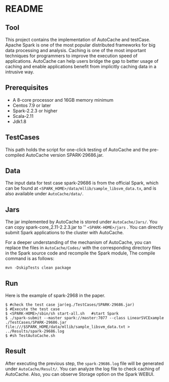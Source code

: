 # README



## Tool

This project contains the implementation of AutoCache and testCase. Apache Spark is one of the most popular distributed frameworks for big data processing and analysis.   Caching is one of the most important techniques for programmers to improve the execution speed of applications. AutoCache can help users bridge the gap to better usage of caching and enable applications benefit from implicitly caching data in a intrusive way.



## Prerequisites

- A 8-core processor and 16GB memory minimum
- Centos 7.9 or later
- Spark-2.2.3 or higher
- Scala-2.11
- Jdk1.8



## TestCases

This path holds the script for one-click testing of AutoCache and the pre-compiled AutoCache version SPARK-29686.jar.



## Data

The  input data for  test case spark-29686 is  from the official Spark, which can be found at `<SPARK_HOME>/data/mllib/sample_libsvm_data.tx`, and is also available under `AutoCache/data/`.



## Jars

The jar implemented by AutoCache is stored under `AutoCache/Jars/`. You can  copy  spark-core_2.11-2.2.3.jar to '' `<SPARK-HOME>/jars` . You can directly submit Spark applications to the cluster with AutoCache. 

For a deeper understanding of the mechanism of AutoCache, you can replace the files in `AutoCache/Codes/` with the corresponding directory files in the Spark source code and recompile the Spark module, The compile command is as follows:

`mvn -DskipTests clean package`

## Run

Here is the example of spark-2968 in the paper.

```
$ #check the test case jar(eg./TestCases/SPARK-29686.jar)
$ #Execute the test case
$ <SPARK-HOME>/sbin/sh start-all.sh   #start Spark
$ ./spark-submit --master spark://master:7077 --class LinearSVCExample ./TestCases/SPARK-29686.jar file:///$SPARK_HOME/data/mllib/sample_libsvm_data.txt > ../Results/spark-29686.log 
$ #sh TestAutoCache.sh
```



## Result

After executing the previous step, the `spark-29686.log` file will  be generated under `AutoCache/Result/`. You can analyze the log file to  check caching  of AutoCache. Also, you can observe Storage option on the Spark WEBUI.

